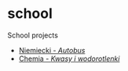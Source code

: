 # school
School projects
- [Niemiecki - *Autobus*](niemiecki-autobus)
- [Chemia - *Kwasy  i wodorotlenki*](chemia-kwasy-i-wodorotlenki)
